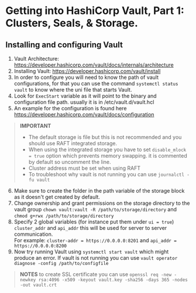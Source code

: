 # Getting into HashiCorp Vault, Part 1: Clusters, Seals, & Storage.
## Installing and configuring Vault
1. Vault Architecture: https://developer.hashicorp.com/vault/docs/internals/architecture
2. Installing Vault: https://developer.hashicorp.com/vault/install
3. In order to configure you will need to know the path of vault configurations, for that you can use the command `systemctl status vault` to know where the uni file that starts Vault.
4. Look for `ExecStart` variable as it will point to the binary and configuration file path. usually it is in /etc/vault.d/vault.hcl
5. An example for the configuration is found here https://developer.hashicorp.com/vault/docs/configuration
> **IMPORTANT**  
> - The default storage is file but this is not recommended and you should use RAFT integrated storage.
> - When using the integrated storage you have to set `disable_mlock = true` option which prevents memory swapping. it is commented by default so uncomment the line.
> - Cluster address must be set when using RAFT
> - To troubleshoot why vault is not running you can use `journalctl -fu vault`
6. Make sure to create the folder in the path variable of the storage block as it doesn't get created by default.
7. Change ownership and grant permissions on the storage directory to the vault group `chown vault:vault -R /path/to/storage/directory` and `chmod g+rwx /path/to/storage/directory`
8. Specify 2 global variables (for instance put them under `ui = true`) `cluster_addr` and `api_addr` this will be used for server to server communication.  
For example: `cluster-addr = https://0.0.0.0:8201` and `api_addr = https://0.0.0.0:8200`
7. Now try running Vault using `systemctl start vault` which might produce an error. If vault is not running you can use `vault operator diagnose -config /path/to/configfile`
> **NOTES**
> to create SSL certificate you can use `openssl req -new -newkey rsa:4096 -x509 -keyout vault.key -sha256 -days 365 -nodes -out vault.crt`
> 